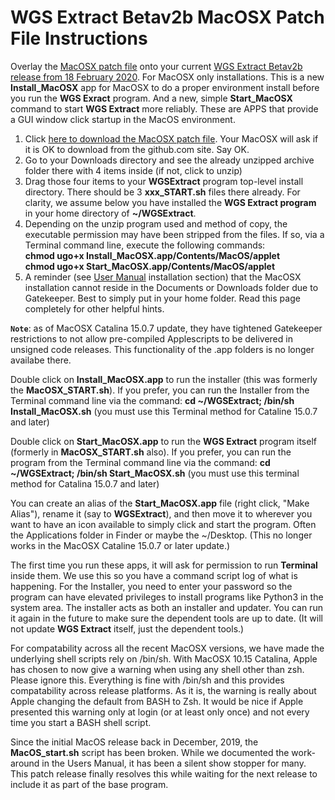 # WGS Extract Betav2b MacOSX Patch File Instructions

Overlay the [MacOSX patch file](https://github.com/WGSExtract/WGSExtract-Dev/blob/master/WGSExtract_MacOSX_Patch.zip) onto your current [WGS Extract Betav2b release from 18 February 2020](https://github.com/WGSExtract/WGSExtract-Dev/blob/master/docs/README.md). For MacOSX only installations. This is a new **Install_MacOSX** app for MacOSX to do a proper environment install before you run the **WGS Exract** program. And a new, simple **Start_MacOSX** command to start **WGS Extract** more reliably. These are APPS that provide a GUI window click startup in the MacOS environment.

1. Click [here to download the MacOSX patch file](https://github.com/WGSExtract/WGSExtract-Dev/blob/master/WGSExtract_MacOSX_Patch.zip). 
Your MacOSX will ask if it is OK to download from the github.com site.  Say OK.
2. Go to your Downloads directory and see the already unzipped archive folder there with 4 items inside (if not, click to unzip)
3. Drag those four items to your **WGSExtract** program top-level install directory.  There should be 3 **xxx_START.sh** files there already. For clarity, we assume below you have installed the **WGS Extract program** in your home directory of **~/WGSExtract**.
4. Depending on the unzip program used and method of copy, the executable permission may have been stripped from the files.  If so, via a Terminal command line, execute the following commands:  
   **chmod ugo+x Install_MacOSX.app/Contents/MacOS/applet**  
   **chmod ugo+x Start_MacOSX.app/Contents/MacOS/applet**
5. A reminder (see [User Manual](http://bit.ly/36Jdpnq) installation section) that the MacOSX installation cannot reside in the Documents or Downloads folder due to Gatekeeper.  Best to simply put in your home folder. Read this page completely for other helpful hints.

**`Note`**: as of MacOSX Catalina 15.0.7 update, they have tightened Gatekeeper restrictions to not allow pre-compiled Applescripts to be delivered in unsigned code releases. This functionality of the .app folders is no longer availabe there.

Double click on **Install_MacOSX.app** to run the installer (this was formerly the **MacOSX_START.sh**). If you prefer, you can run the Installer from the Terminal command line via the command: **cd ~/WGSExtract; /bin/sh Install_MacOSX.sh** (you must use this Terminal method for Cataline 15.0.7 and later)

Double click on **Start_MacOSX.app** to run the **WGS Extract** program itself (formerly in **MacOSX_START.sh** also).  If you prefer, you can run the program from the Terminal command line via the command: **cd ~/WGSExtract; /bin/sh Start_MacOSX.sh** (you must use this terminal method for Catalina 15.0.7 and later)

You can create an alias of the **Start_MacOSX.app** file (right click, "Make Alias"), rename it (say to **WGSExtract**), 
and then move it to wherever you want to have an icon available to simply click and start the program.  Often the Applications
folder in Finder or maybe the ~/Desktop. (This no longer works in the MacOSX Cataline 15.0.7 or later update.)

The first time you run these apps, it will ask for permission to run **Terminal** inside them.  We use this so you have a command script log of what is happening.  For the Installer, you need to enter your password so the program can have elevated privileges to install programs like Python3 in the system area.  The installer acts as both an installer and updater.  You can run it again in the future to make sure the dependent tools are up to date. (It will not update **WGS Extract** itself, just the dependent tools.)

For compatability across all the recent MacOSX versions, we have made the underlying shell scripts rely on /bin/sh.  With MacOSX 10.15 Catalina, Apple has chosen to now give a warning when using any shell other than zsh. Please ignore this.  Everything is fine with /bin/sh and this provides compatability across release platforms. As it is, the warning is really about Apple changing the default from BASH to Zsh. It would be nice if Apple presented this warning only at login (or at least only once) and not every time you start a BASH shell script.

Since the initial MacOS release back in December, 2019, the **MacOS_start.sh** script has been broken. 
While we documented the work-around in the Users Manual, it has been a silent show stopper for
many. This patch release finally resolves this while waiting for the next release to include it as part of the base program.
